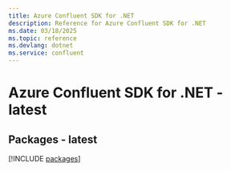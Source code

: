 ```yaml
---
title: Azure Confluent SDK for .NET
description: Reference for Azure Confluent SDK for .NET
ms.date: 03/18/2025
ms.topic: reference
ms.devlang: dotnet
ms.service: confluent
---
```

# Azure Confluent SDK for .NET - latest
## Packages - latest
[!INCLUDE [packages](confluent-index.md)]